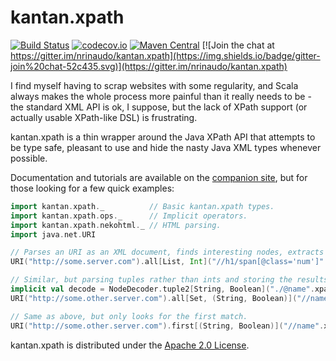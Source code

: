 # kantan.xpath

[![Build Status](https://travis-ci.org/nrinaudo/kantan.xpath.svg?branch=master)](https://travis-ci.org/nrinaudo/kantan.xpath)
[![codecov.io](http://codecov.io/github/nrinaudo/kantan.xpath/coverage.svg?branch=master)](http://codecov.io/github/nrinaudo/kantan.xpath)
[![Maven Central](https://maven-badges.herokuapp.com/maven-central/com.nrinaudo/kantan.xpath_2.11/badge.svg)](https://maven-badges.herokuapp.com/maven-central/com.nrinaudo/kantan.xpath_2.11)
[![Join the chat at https://gitter.im/nrinaudo/kantan.xpath](https://img.shields.io/badge/gitter-join%20chat-52c435.svg)](https://gitter.im/nrinaudo/kantan.xpath)

I find myself having to scrap websites with some regularity, and Scala always makes the whole process
more painful than it really needs to be - the standard XML API is ok, I suppose, but the lack of XPath support
(or actually usable XPath-like DSL) is frustrating.

kantan.xpath is a thin wrapper around the Java XPath API that attempts to be type safe, pleasant to use and hide the
nasty Java XML types whenever possible.

Documentation and tutorials are available on the [companion site](https://nrinaudo.github.io/kantan.xpath/), but for
those looking for a few quick examples:

```scala
import kantan.xpath._          // Basic kantan.xpath types.
import kantan.xpath.ops._      // Implicit operators.
import kantan.xpath.nekohtml._ // HTML parsing.
import java.net.URI

// Parses an URI as an XML document, finds interesting nodes, extracts their values as ints and store them in a list. 
URI("http://some.server.com").all[List, Int]("//h1/span[@class='num']".xpath)

// Similar, but parsing tuples rather than ints and storing the results in a set.
implicit val decode = NodeDecoder.tuple2[String, Boolean]("./@name".xpath, "./@count".xpath")
URI("http://some.other.server.com").all[Set, (String, Boolean)]("//name".xpath)

// Same as above, but only looks for the first match.
URI("http://some.other.server.com").first[(String, Boolean)]("//name".xpath)
```

kantan.xpath is distributed under the [Apache 2.0 License](https://www.apache.org/licenses/LICENSE-2.0.html).
